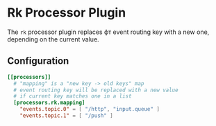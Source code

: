 # Rk Processor Plugin

The `rk` processor plugin replaces фт event routing key with a new one, depending on the current value.

## Configuration
```toml
[[processors]]
  # "mapping" is a "new key -> old keys" map
  # event routing key will be replaced with a new value 
  # if current key matches one in a list
  [processors.rk.mapping]
    "events.topic.0" = [ "/http", "input.queue" ]
    "events.topic.1" = [ "/push" ]
```
